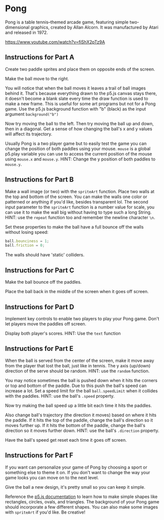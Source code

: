 # Pong

Pong is a table tennis–themed arcade game, featuring simple two-dimensional graphics, created by Allan Alcorn. It was manufactured by Atari and released in 1972.

https://www.youtube.com/watch?v=fiShX2pTz9A

## Instructions for Part A

Create two paddle sprites and place them on opposite ends of the screen.

Make the ball move to the right.

You will notice that when the ball moves it leaves a trail of ball images behind it. That's because everything drawn to the p5.js canvas stays there, it doesn't become a blank slate every time the draw function is used to make a new frame. This is useful for some art programs but not for a Pong game. Use the p5.js background function with "b" (black) as the input argument `background("b")`

Now try moving the ball to the left. Then try moving the ball up and down, then in a diagonal. Get a sense of how changing the ball's x and y values will affect its trajectory.

Usually Pong is a two player game but to easily test the game you can change the position of both paddles using your mouse. `mouse` is a global p5.play variable you can use to access the current position of the mouse using `mouse.x` and `mouse.y`. HINT: Change the y position of both paddles to `mouse.y`.

## Instructions for Part B

Make a wall image (or two) with the `spriteArt` function. Place two walls at the top and bottom of the screen. You can make the walls one color or patterned or anything if you'd like, besides transparent lol. The second input parameter to the `spriteArt` function is a number value for scale, you can use it to make the wall big without having to type such a long String. HINT: use the `repeat` function too and remember the newline character `\n`.

Set these properties to make the ball have a full bounce off the walls without losing speed:

```js
ball.bounciness = 1;
ball.friction = 0;
```

The walls should have 'static' colliders.

## Instructions for Part C

Make the ball bounce off the paddles.

Place the ball back in the middle of the screen when it goes off screen.

## Instructions for Part D

Implement key controls to enable two players to play your Pong game. Don't let players move the paddles off screen.

Display both player's scores. HINT: Use the `text` function

## Instructions for Part E

When the ball is served from the center of the screen, make it move away from the player that lost the ball, just like in tennis. The y axis (up/down) direction of the serve should be random. HINT: use the `random` function.

You may notice sometimes the ball is pushed down when it hits the corners or top and bottom of the paddle. Due to this push the ball's speed can increase a lot. Set a speed limit for the ball `ball.speedLimit` when it collides with the paddles. HINT: use the ball's `.speed` property.

Now try making the ball speed up a little bit each time it hits the paddles.

Also change ball's trajectory (the direction it moves) based on where it hits the paddle. If it hits the top of the paddle, change the ball's direction so it moves further up. If it hits the bottom of the paddle, change the ball's direction so it moves further down. HINT: use the ball's `.direction` property.

Have the ball's speed get reset each time it goes off screen.

## Instructions for Part F

If you want can personalize your game of Pong by choosing a sport or something else to theme it on. If you don't want to change the way your game looks you can move on to the next level.

Give the ball a new design, it's pretty small so you can keep it simple.

Reference the [p5.js documentation](https://p5js.org/reference/) to learn how to make simple shapes like rectangles, circles, ovals, and triangles. The background of your Pong game should incorporate a few different shapes. You can also make some images with `spriteArt` if you'd like. Be creative!
